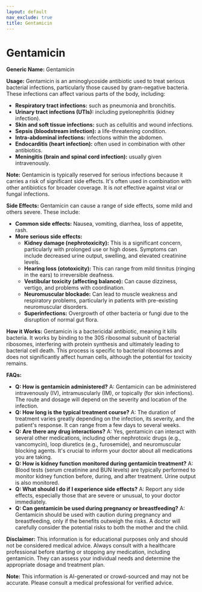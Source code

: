 ```yaml
---
layout: default
nav_exclude: true
title: Gentamicin
---
```


# Gentamicin

**Generic Name:** Gentamicin

**Usage:** Gentamicin is an aminoglycoside antibiotic used to treat serious bacterial infections, particularly those caused by gram-negative bacteria.  These infections can affect various parts of the body, including:

* **Respiratory tract infections:** such as pneumonia and bronchitis.
* **Urinary tract infections (UTIs):** including pyelonephritis (kidney infection).
* **Skin and soft tissue infections:** such as cellulitis and wound infections.
* **Sepsis (bloodstream infection):** a life-threatening condition.
* **Intra-abdominal infections:** infections within the abdomen.
* **Endocarditis (heart infection):**  often used in combination with other antibiotics.
* **Meningitis (brain and spinal cord infection):** usually given intravenously.


**Note:** Gentamicin is typically reserved for serious infections because it carries a risk of significant side effects. It's often used in combination with other antibiotics for broader coverage. It is *not* effective against viral or fungal infections.

**Side Effects:**  Gentamicin can cause a range of side effects, some mild and others severe.  These include:

* **Common side effects:** Nausea, vomiting, diarrhea, loss of appetite, rash.
* **More serious side effects:**
    * **Kidney damage (nephrotoxicity):** This is a significant concern, particularly with prolonged use or high doses.  Symptoms can include decreased urine output, swelling, and elevated creatinine levels.
    * **Hearing loss (ototoxicity):** This can range from mild tinnitus (ringing in the ears) to irreversible deafness.
    * **Vestibular toxicity (affecting balance):**  Can cause dizziness, vertigo, and problems with coordination.
    * **Neuromuscular blockade:**  Can lead to muscle weakness and respiratory problems, particularly in patients with pre-existing neuromuscular disorders.
    * **Superinfections:**  Overgrowth of other bacteria or fungi due to the disruption of normal gut flora.


**How it Works:** Gentamicin is a bactericidal antibiotic, meaning it kills bacteria.  It works by binding to the 30S ribosomal subunit of bacterial ribosomes, interfering with protein synthesis and ultimately leading to bacterial cell death.  This process is specific to bacterial ribosomes and does not significantly affect human cells, although the potential for toxicity remains.

**FAQs:**

* **Q: How is gentamicin administered?** A: Gentamicin can be administered intravenously (IV), intramuscularly (IM), or topically (for skin infections). The route and dosage will depend on the severity and location of the infection.
* **Q: How long is the typical treatment course?** A: The duration of treatment varies greatly depending on the infection, its severity, and the patient's response. It can range from a few days to several weeks.
* **Q: Are there any drug interactions?** A: Yes, gentamicin can interact with several other medications, including other nephrotoxic drugs (e.g., vancomycin), loop diuretics (e.g., furosemide), and neuromuscular blocking agents. It's crucial to inform your doctor about all medications you are taking.
* **Q: How is kidney function monitored during gentamicin treatment?** A: Blood tests (serum creatinine and BUN levels) are typically performed to monitor kidney function before, during, and after treatment.  Urine output is also monitored.
* **Q:  What should I do if I experience side effects?** A: Report any side effects, especially those that are severe or unusual, to your doctor immediately.
* **Q: Can gentamicin be used during pregnancy or breastfeeding?** A: Gentamicin should be used with caution during pregnancy and breastfeeding, only if the benefits outweigh the risks.  A doctor will carefully consider the potential risks to both the mother and the child.


**Disclaimer:** This information is for educational purposes only and should not be considered medical advice.  Always consult with a healthcare professional before starting or stopping any medication, including gentamicin.  They can assess your individual needs and determine the appropriate dosage and treatment plan.


**Note:** This information is AI-generated or crowd-sourced and may not be accurate. Please consult a medical professional for verified advice.